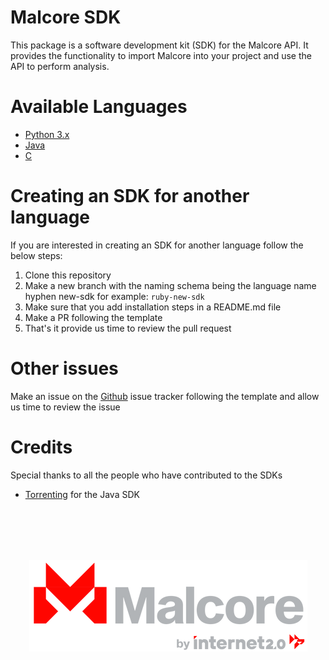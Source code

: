 # Malcore SDK

This package is a software development kit (SDK) for the Malcore API. It provides the functionality to import Malcore into your project and use the API to perform analysis.

# Available Languages

- [Python 3.x](./python)
- [Java](./java)
- [C](./c)

# Creating an SDK for another language

If you are interested in creating an SDK for another language follow the below steps:

1. Clone this repository 
2. Make a new branch with the naming schema being the language name hyphen new-sdk for example: `ruby-new-sdk`
3. Make sure that you add installation steps in a README.md file
4. Make a PR following the template 
5. That's it provide us time to review the pull request

# Other issues

Make an issue on the [Github](https://github.com/Internet-2-0/Malcore-SDK/issues) issue tracker following the template and allow us time to review the issue

# Credits

Special thanks to all the people who have contributed to the SDKs 

- [Torrenting](https://github.com/Torrenting) for the Java SDK

[<br><br><br><br><p align="center" width="100%"><img src=".github/images/malcore_logo.png"/></p>](https://link.malcore.io/readme/redirect)